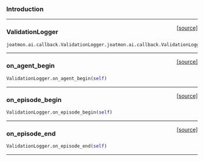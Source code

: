 ### Introduction

---

<span style="float:right;">[[source]](https://github.com/malkoch/joatmon/blob/master/joatmon/ai/callback.py#L312)</span>
### ValidationLogger

```python
joatmon.ai.callback.ValidationLogger.joatmon.ai.callback.ValidationLogger(run_path, interval)
```

----

<span style="float:right;">[[source]](https://github.com/malkoch/joatmon/blob/master/joatmon/ai/callback.py#L325)</span>

### on_agent_begin


```python
ValidationLogger.on_agent_begin(self)
```

----

<span style="float:right;">[[source]](https://github.com/malkoch/joatmon/blob/master/joatmon/ai/callback.py#L329)</span>

### on_episode_begin


```python
ValidationLogger.on_episode_begin(self)
```

----

<span style="float:right;">[[source]](https://github.com/malkoch/joatmon/blob/master/joatmon/ai/callback.py#L332)</span>

### on_episode_end


```python
ValidationLogger.on_episode_end(self)
```


---
